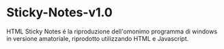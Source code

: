 # Sticky-Notes-v1.0
HTML Sticky Notes é la riproduzione dell'omonimo programma di windows in versione amatoriale, riprodotto utilizzando HTML e Javascript.
